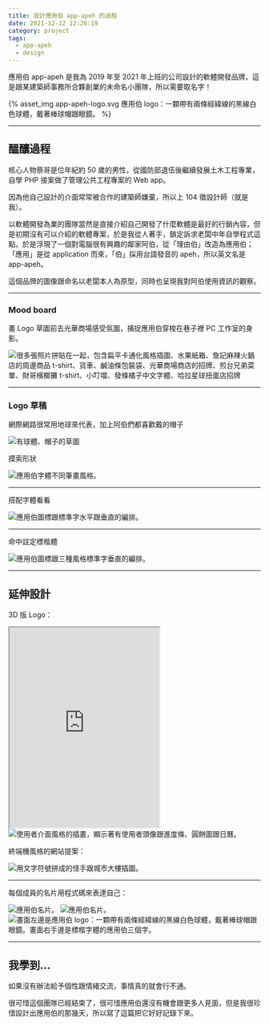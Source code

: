 ```yaml
---
title: 設計應用伯 app-apeh 的過程
date: 2021-12-12 12:26:19
category: project
tags:
  - app-apeh
  - design
---
```


應用伯 app-apeh 是我為 2019 年至 2021 年上班的公司設計的軟體開發品牌，這是跟某建築師事務所合夥創業的未命名小團隊，所以需要取名字！

<!--more-->

{% asset_img app-apeh-logo.svg 應用伯 logo：一顆帶有兩條經緯線的黑線白色球體，戴著棒球帽跟眼鏡。 %}

---

## 醞釀過程

核心人物蔡哥是位年紀約 50 歲的男性，從國防部退伍後繼續發展土木工程專業，自學 PHP 接案做了管理公共工程專案的 Web app。

因為他自己設計的介面常常被合作的建築師嫌棄，所以上 104 徵設計師（就是我）。

以軟體開發為業的團隊當然是直接介紹自己開發了什麼軟體是最好的行銷內容，但是初期沒有可以介紹的軟體專案，於是我從人著手，鎖定訴求老闆中年自學程式這點。於是浮現了一個對電腦很有興趣的鄰家阿伯，從「理由伯」改造為應用伯；「應用」是從 application 而來，「伯」採用台語發音的 apeh，所以英文名是 app-apeh。

這個品牌的圖像跟命名以老闆本人為原型，同時也呈現我對阿伯使用資訊的觀察。

---

### Mood board

畫 Logo 草圖前去光華商場感受氛圍，捕捉應用伯穿梭在巷子裡 PC 工作室的身影。

<img src="app-apeh-moodboard.png" loading="lazy" alt="很多張照片拼貼在一起，包含扁平卡通化風格插圖、水果紙箱、詹記麻辣火鍋店的周邊商品 t-shirt、貨車、鹹油條包裝袋、光華商場商店的招牌、煎台兄弟菜單、財哥檳榔攤 t-shirt、小叮噹、發條橘子中文字體、哈拉星球扭蛋店招牌">

---

### Logo 草稿

網際網路很常用地球來代表，加上阿伯們都喜歡戴的帽子

<img src="logo-draft-1.png" loading="lazy" class="d-block img-fluid" alt="有球體、帽子的草圖">

摸索形狀

<img src="logo-draft-2.png" loading="lazy" class="img-fluid" alt="應用伯字體不同筆畫風格。">

---

搭配字體看看

<img src="logo-mono.png" loading="lazy" class="d-block img-fluid" alt="應用伯圖標跟標準字水平跟垂直的編排。">

---

命中註定標楷體

<img src="logo-original-stroke.png" loading="lazy" class="d-block img-fluid" alt="應用伯圖標跟三種風格標準字垂直的編排。">

---

## 延伸設計

3D 版 Logo：

<iframe src='https://my.spline.design/appapeh-95e5e13ff6cdc67cb3ce8593861e9809/' scrolling='no' class='col-12 col-sm-7 offset-sm-5' height='400'></iframe>

<img loading="lazy" src="app-apeh-scenario.png" class="img-fluid" alt="使用者介面風格的插畫，顯示著有使用者頭像跟進度條、圓餅圖跟日曆。">

終端機風格的網站提案：

<img src="landing.png" loading="lazy" alt="用文字符號拼成的怪手跟城市大樓插圖。">

---

每個成員的名片用程式碼來表達自己：

<img src="bcard.png" loading="lazy" class="d-block img-fluid" alt="應用伯名片。">

<img src="app-apeh-bcard-proposal.jpg" loading="lazy" class="d-block img-fluid" alt="應用伯名片。">

<img src="app-apeh-logo-type.svg" loading="lazy" class="d-block img-fluid" alt="畫面左邊是應用伯 logo：一顆帶有兩條經緯線的黑線白色球體，戴著棒球帽跟眼鏡。畫面右手邊是標楷字體的應用伯三個字。">

---

## 我學到...

如果沒有辦法給予個性跟情緒交流，事情真的就會行不通。

很可惜這個團隊已經結束了，很可惜應用伯還沒有機會跟更多人見面，但是我很珍惜設計出應用伯的那幾天，所以寫了這篇把它好好記錄下來。
